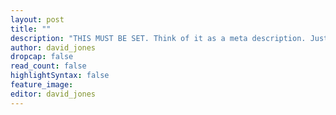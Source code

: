 ```yaml
---
layout: post
title: ""
description: "THIS MUST BE SET. Think of it as a meta description. Just a couple of sentences summarising the main points of the post."
author: david_jones
dropcap: false
read_count: false
highlightSyntax: false
feature_image:
editor: david_jones
---
```

